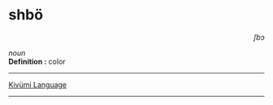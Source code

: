 
# shbö

<div align="right"><i>ʃbɔ</i></div>

*noun*  
**Definition :** color  

---

[Kivümi Language](../README.md)

---
